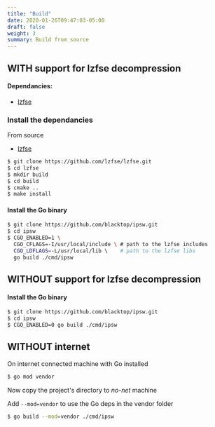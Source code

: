 ```yaml
---
title: "Build"
date: 2020-01-26T09:47:03-05:00
draft: false
weight: 3
summary: Build from source
---
```


## **WITH** support for **lzfse** decompression

#### Dependancies:

- [lzfse](https://github.com/lzfse/lzfse)

### Install the dependancies

From source

- [lzfse](https://github.com/lzfse/lzfse)

```bash
$ git clone https://github.com/lzfse/lzfse.git
$ cd lzfse
$ mkdir build
$ cd build
$ cmake ..
$ make install
```

#### Install the Go binary

```bash
$ git clone https://github.com/blacktop/ipsw.git
$ cd ipsw
$ CGO_ENABLED=1 \
  CGO_CFLAGS=-I/usr/local/include \ # path to the lzfse includes
  CGO_LDFLAGS=-L/usr/local/lib \    # path to the lzfse libs
  go build ./cmd/ipsw
```

## **WITHOUT** support for **lzfse** decompression

#### Install the Go binary

```bash
$ git clone https://github.com/blacktop/ipsw.git
$ cd ipsw
$ CGO_ENABLED=0 go build ./cmd/ipsw
```

## **WITHOUT** internet

On internet connected machine with Go installed

```bash
$ go mod vendor
```

Now copy the project's directory to _no-net_ machine

Add `--mod=vendor` to use the Go deps in the vendor folder

```bash
$ go build --mod=vendor ./cmd/ipsw
```
